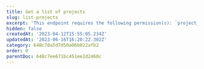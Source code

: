 ```yaml
---
title: Get a list of projects
slug: list-projects
excerpt: 'This endpoint requires the following permission(s): `project_configuration:projects:read`.'
hidden: false
createdAt: '2023-04-12T15:55:05.234Z'
updatedAt: '2023-06-16T16:20:22.302Z'
category: 648c78a5d7d50a06b022afb2
order: 0
parentDoc: 648c7ee671bc451ee2d2460c
---
```

